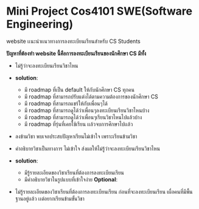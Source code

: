 # Mini Project Cos4101 SWE(Software Engineering)

website เเนะนำเเนวทางการลงทะเบียนเรียนสำหรับ CS Students

**ปัญหาที่ต้องทำ website นี้คือการลงทะเบียนเรียนของนักศึกษา CS มีทั้ง**
- ไม่รู้ว่าจะลงทะเบียนเรียนวิชาไหน 
- **solution**:
  - มี roadmap ที่เป็น default ให้กับนักศึกษา CS ทุกคน
  - มี roadmap ที่สามารถปรับแต่งได้ตามความต้องการของนักศึกษา CS
  - มี roadmap ที่สามารถแชร์ให้กับเพื่อนๆได้
  - มี roadmap ที่สามารถดูได้ว่าเพื่อนๆลงทะเบียนเรียนวิชาไหนบ้าง
  - มี roadmap ที่สามารถดูได้ว่าเพื่อนๆเรียนวิชาไหนไปแล้วบ้าง
  - มี roadmap ที่รุ่นที่เคยใช้เรียน เเล้วจบการศึกษาไปเเล้ว

- ลงข้ามวิชา พบเจอประสบปัญหาเรียนไม่เข้าใจ เพราะเรียนข้ามวิชา 
- คำอธิบายวิชาเป็นทางการ ไม่เข้าใจ ส่งผลให้ไม่รู้ว่าจะลงทะเบียนเรียนวิชาไหน
- **solution**:
  - มีรู้รายละเอียดของวิชาเรียนที่ต้องการลงทะเบียนเรียน
  - มีคำอธิบายวิชาในรูปแบบที่เข้าใจง่าย
**Optional**:
- ไม่รู้รายละเอียดของวิชาเรียนที่ต้องการลงทะเบียนเรียน ก่อนที่จะลงทะเบียนเรียน เผื่อคนที่มีพื้นฐานอยู่เเล้ว เเต่อยากเรียนข้ามขั้นวิชา